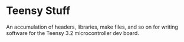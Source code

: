 # Teensy Stuff

An accumulation of headers, libraries, make files, and so on for writing software for the Teensy 3.2 microcontroller dev board.
